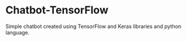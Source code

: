 # Chatbot-TensorFlow
Simple chatbot created using TensorFlow and Keras libraries and python language.
